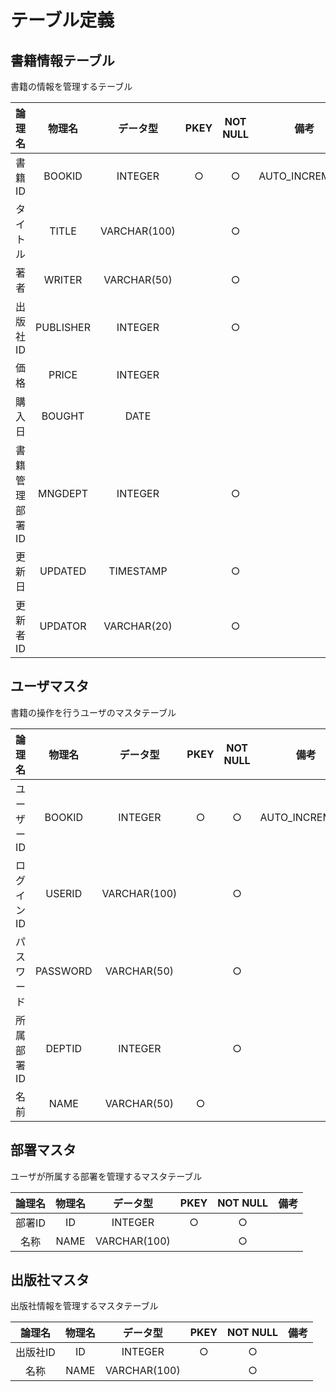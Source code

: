 # テーブル定義

## 書籍情報テーブル

書籍の情報を管理するテーブル

| 論理名 | 物理名 |データ型 | PKEY | NOT NULL| 備考 |
|:-:|:-:|:-:|:-:|:-:|:-:|
|書籍ID| BOOKID |INTEGER |○ |○ | AUTO_INCREMENT |
|タイトル| TITLE | VARCHAR(100) ||○ | |
|著者| WRITER |VARCHAR(50)| |○ | |
|出版社ID | PUBLISHER | INTEGER|| ○ | |
|価格 |PRICE |INTEGER  | ||
|購入日| BOUGHT | DATE  | ||
|書籍管理部署ID| MNGDEPT | INTEGER| |○| |
|更新日| UPDATED |TIMESTAMP ||○ | |
|更新者ID| UPDATOR | VARCHAR(20)| |○ | |

## ユーザマスタ

書籍の操作を行うユーザのマスタテーブル

| 論理名 | 物理名 |データ型 | PKEY | NOT NULL| 備考 |
|:-:|:-:|:-:|:-:|:-:|:-:|
|ユーザーID| BOOKID |INTEGER |○ |○ | AUTO_INCREMENT |
|ログインID| USERID| VARCHAR(100) ||○ | |
|パスワード| PASSWORD |VARCHAR(50)|| ○ | |
|所属部署ID| DEPTID | INTEGER || ○ | |
|名前| NAME |VARCHAR(50)| ○ | ||

## 部署マスタ

ユーザが所属する部署を管理するマスタテーブル

| 論理名 | 物理名 |データ型 | PKEY | NOT NULL| 備考 |
|:-:|:-:|:-:|:-:|:-:|:-:|
|部署ID| ID |INTEGER |○ |○ | |
|名称| NAME| VARCHAR(100)|| ○ | |

## 出版社マスタ

出版社情報を管理するマスタテーブル

| 論理名 | 物理名 |データ型 | PKEY | NOT NULL| 備考 |
|:-:|:-:|:-:|:-:|:-:|:-:|
|出版社ID| ID |INTEGER |○ |○ | |
|名称| NAME| VARCHAR(100)|| ○ | |

